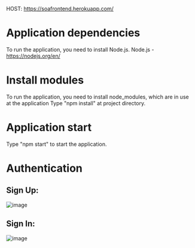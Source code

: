 
HOST: https://soafrontend.herokuapp.com/

# Application dependencies
To run the application, you need to install Node.js.
Node.js - https://nodejs.org/en/

# Install modules
To run the application, you need to install node_modules, which are in use at the application
Type "npm install" at project directory.

# Application start
Type "npm start" to start the application.

# Authentication
## Sign Up:
![image](https://user-images.githubusercontent.com/65815876/113705614-52291280-96e6-11eb-9ecb-f99c976a1e2e.png)

## Sign In:
![image](https://user-images.githubusercontent.com/65815876/113705893-ac29d800-96e6-11eb-82dd-be67f39a26dc.png)
